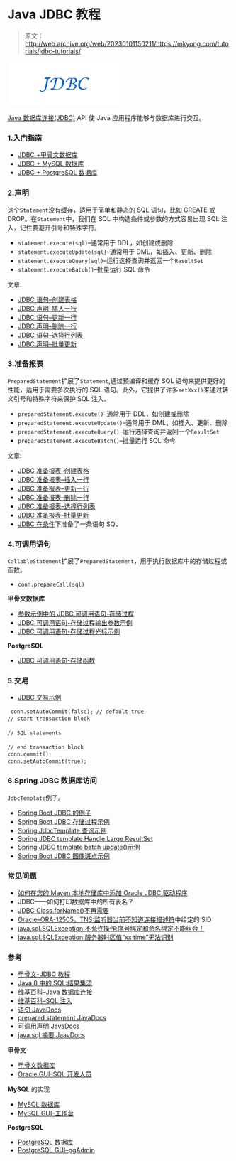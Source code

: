 # Java JDBC 教程

> 原文：<http://web.archive.org/web/20230101150211/https://mkyong.com/tutorials/jdbc-tutorials/>

![jdbc logo](img/11c0370aefbf231180dc433f654f7055.png)

[Java 数据库连接(JDBC)](http://web.archive.org/web/20221230032439/https://en.wikipedia.org/wiki/Java_Database_Connectivity) API 使 Java 应用程序能够与数据库进行交互。

### 1.入门指南

*   [JDBC +甲骨文数据库](/web/20221230032439/https://mkyong.com/jdbc/connect-to-oracle-db-via-jdbc-driver-java/)
*   [JDBC + MySQL 数据库](/web/20221230032439/https://mkyong.com/jdbc/how-to-connect-to-mysql-with-jdbc-driver-java/)
*   [JDBC + PostgreSQL 数据库](/web/20221230032439/https://mkyong.com/jdbc/how-do-connect-to-postgresql-with-jdbc-driver-java/)

### 2.声明

这个`Statement`没有缓存，适用于简单和静态的 SQL 语句，比如 CREATE 或 DROP。在`Statement`中，我们在 SQL 中构造条件或参数的方式容易出现 SQL 注入，记住要避开引号和特殊字符。

*   `statement.execute(sql)`–通常用于 DDL，如创建或删除
*   `statement.executeUpdate(sql)`–通常用于 DML，如插入、更新、删除
*   `statement.executeQuery(sql)`–运行选择查询并返回一个`ResultSet`
*   `statement.executeBatch()`–批量运行 SQL 命令

文章:

*   [JDBC 语句–创建表格](/web/20221230032439/https://mkyong.com/jdbc/jdbc-statement-example-create-a-table/)
*   [JDBC 声明–插入一行](/web/20221230032439/https://mkyong.com/jdbc/jdbc-statement-example-insert-a-record/)
*   [JDBC 语句–更新一行](/web/20221230032439/https://mkyong.com/jdbc/jdbc-statement-example-update-a-record/)
*   [JDBC 声明–删除一行](/web/20221230032439/https://mkyong.com/jdbc/jdbc-statement-example-delete-a-record/)
*   [JDBC 语句–选择行列表](/web/20221230032439/https://mkyong.com/jdbc/jdbc-statement-example-select-list-of-the-records/)
*   [JDBC 声明–批量更新](/web/20221230032439/https://mkyong.com/jdbc/jdbc-statement-example-batch-update/)

### 3.准备报表

`PreparedStatement`扩展了`Statement`,通过预编译和缓存 SQL 语句来提供更好的性能，适用于需要多次执行的 SQL 语句。此外，它提供了许多`setXxx()`来通过转义引号和特殊字符来保护 SQL 注入。

*   `preparedStatement.execute()`–通常用于 DDL，如创建或删除
*   `preparedStatement.executeUpdate()`–通常用于 DML，如插入、更新、删除
*   `preparedStatement.executeQuery()`–运行选择查询并返回一个`ResultSet`
*   `preparedStatement.executeBatch()`–批量运行 SQL 命令

文章:

*   [JDBC 准备报表–创建表格](/web/20221230032439/https://mkyong.com/jdbc/jdbc-preparestatement-example-create-a-table/)
*   [JDBC 准备报表–插入一行](/web/20221230032439/https://mkyong.com/jdbc/jdbc-preparestatement-example-insert-a-record/)
*   [JDBC 准备报表–更新一行](/web/20221230032439/https://mkyong.com/jdbc/jdbc-preparestatement-example-update-a-record/)
*   [JDBC 准备报表–删除一行](/web/20221230032439/https://mkyong.com/jdbc/jdbc-preparestatement-example-delete-a-record/)
*   [JDBC 准备报表–选择行列表](/web/20221230032439/https://mkyong.com/jdbc/jdbc-preparestatement-example-select-list-of-the-records/)
*   [JDBC 准备报表-批量更新](/web/20221230032439/https://mkyong.com/jdbc/jdbc-preparedstatement-example-batch-update/)
*   [JDBC 在条件](/web/20221230032439/https://mkyong.com/jdbc/jdbc-preparedstatement-sql-in-condition/)下准备了一条语句 SQL

### 4.可调用语句

`CallableStatement`扩展了`PreparedStatement`，用于执行数据库中的存储过程或函数。

*   `conn.prepareCall(sql)`

**甲骨文数据库**

*   [参数示例中的 JDBC 可调用语句-存储过程](/web/20221230032439/https://mkyong.com/jdbc/jdbc-callablestatement-stored-procedure-in-parameter-example/)
*   [JDBC 可调用语句-存储过程输出参数示例](/web/20221230032439/https://mkyong.com/jdbc/jdbc-callablestatement-stored-procedure-out-parameter-example/)
*   [JDBC 可调用语句-存储过程光标示例](/web/20221230032439/https://mkyong.com/jdbc/jdbc-callablestatement-stored-procedure-cursor-example/)

**PostgreSQL**

*   [JDBC 可调用语句-存储函数](/web/20221230032439/https://mkyong.com/jdbc/jdbc-callablestatement-postgresql-stored-function/)

### 5.交易

*   [JDBC 交易示例](/web/20221230032439/https://mkyong.com/jdbc/jdbc-transaction-example/)

```
 conn.setAutoCommit(false); // default true
// start transaction block

// SQL statements

// end transaction block
conn.commit();
conn.setAutoCommit(true); 
```

### 6.Spring JDBC 数据库访问

`JdbcTemplate`例子。

*   [Spring Boot JDBC 的例子](/web/20221230032439/https://mkyong.com/spring-boot/spring-boot-jdbc-examples/)
*   [Spring Boot JDBC 存储过程示例](/web/20221230032439/https://mkyong.com/spring-boot/spring-boot-jdbc-stored-procedure-examples/)
*   [Spring JdbcTemplate 查询示例](/web/20221230032439/https://mkyong.com/spring/spring-jdbctemplate-querying-examples/)
*   [Spring JDBC template Handle Large ResultSet](/web/20221230032439/https://mkyong.com/spring/spring-jdbctemplate-handle-large-resultset/)
*   [Spring JDBC template batch update()示例](/web/20221230032439/https://mkyong.com/spring/spring-jdbctemplate-batchupdate-example/)
*   [Spring Boot JDBC 图像斑点示例](/web/20221230032439/https://mkyong.com/spring-boot/spring-jdbctemplate-save-image-into-database-blob-examples/)

### 常见问题

*   [如何在您的 Maven 本地存储库中添加 Oracle JDBC 驱动程序](/web/20221230032439/https://mkyong.com/maven/how-to-add-oracle-jdbc-driver-in-your-maven-local-repository/)
*   JDBC——如何打印数据库中的所有表名？
*   [JDBC Class.forName()不再需要](/web/20221230032439/https://mkyong.com/jdbc/jdbc-class-forname-is-no-longer-required/)
*   [Oracle–ORA-12505，TNS:监听器当前不知道连接描述符](/web/20221230032439/https://mkyong.com/jdbc/ora-12505-tnslistener-does-not-currently-know-of-sid-given-in-connect-descriptor/)中给定的 SID
*   [java.sql.SQLException:不允许操作:序号绑定和命名绑定不能组合！](/web/20221230032439/https://mkyong.com/jdbc/java-sql-sqlexception-operation-not-allowed-ordinal-binding-and-named-binding-cannot-be-combined/)
*   [java.sql.SQLException:服务器时区值“xx time”无法识别](/web/20221230032439/https://mkyong.com/jdbc/java-sql-sqlexception-the-server-time-zone-value-xx-time-is-unrecognized/)

### 参考

*   [甲骨文-JDBC 教程](http://web.archive.org/web/20221230032439/https://docs.oracle.com/javase/tutorial/jdbc/basics/index.html)
*   [Java 8 中的 SQL:结果集流](http://web.archive.org/web/20221230032439/https://www.jooq.org/java-8-and-sql)
*   [维基百科–Java 数据库连接](http://web.archive.org/web/20221230032439/https://en.wikipedia.org/wiki/Java_Database_Connectivity)
*   [维基百科–SQL 注入](http://web.archive.org/web/20221230032439/https://en.wikipedia.org/wiki/SQL_injection)
*   [语句 JavaDocs](http://web.archive.org/web/20221230032439/https://docs.oracle.com/javase/10/docs/api/java/sql/Statement.html)
*   [prepared statement JavaDocs](http://web.archive.org/web/20221230032439/https://docs.oracle.com/javase/10/docs/api/java/sql/PreparedStatement.html)
*   [可调用声明 JavaDocs](http://web.archive.org/web/20221230032439/https://docs.oracle.com/javase/10/docs/api/java/sql/CallableStatement.html)
*   [java.sql 摘要 JaavDocs](http://web.archive.org/web/20221230032439/https://docs.oracle.com/javase/8/docs/api/java/sql/package-summary.html#package.description)

**甲骨文**

*   [甲骨文数据库](http://web.archive.org/web/20221230032439/https://www.oracle.com/technetwork/database/enterprise-edition/downloads/index.html)
*   [Oracle GUI–SQL 开发人员](http://web.archive.org/web/20221230032439/https://www.oracle.com/database/technologies/appdev/sql-developer.html)

**MySQL** 的实现

*   [MySQL 数据库](http://web.archive.org/web/20221230032439/https://dev.mysql.com/downloads/mysql/)
*   [MySQL GUI–工作台](http://web.archive.org/web/20221230032439/https://dev.mysql.com/downloads/workbench/)

**PostgreSQL**

*   [PostgreSQL 数据库](http://web.archive.org/web/20221230032439/https://www.postgresql.org/)
*   [PostgreSQL GUI–pgAdmin](http://web.archive.org/web/20221230032439/https://www.pgadmin.org/)

<input type="hidden" id="mkyong-current-postId" value="8380">